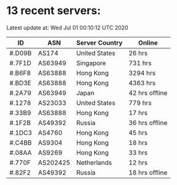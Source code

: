 # 13 recent servers:

Latest update at: Wed Jul 01 00:10:12 UTC 2020

| ID | ASN | Server Country | Online |
| -- | --- | -------------- | ------ |
| #.D09B | AS174 | United States | 26 hrs |
| #.7F1D | AS63949 | Singapore | 731 hrs |
| #.B6F8 | AS63888 | Hong Kong | 3294 hrs |
| #.BD3E | AS63888 | Hong Kong | 4363 hrs |
| #.2A79 | AS63949 | Japan | 42 hrs offline |
| #.1278 | AS23033 | United States | 779 hrs |
| #.33B9 | AS63888 | Hong Kong | 17 hrs |
| #.1F2B | AS49392 | Russia | 36 hrs offline |
| #.1DC3 | AS4760 | Hong Kong | 45 hrs |
| #.C4BB | AS9304 | Hong Kong | 18 hrs |
| #.08AA | AS9269 | Hong Kong | 33 hrs |
| #.770F | AS202425 | Netherlands | 12 hrs |
| #.82F2 | AS49392 | Russia | 18 hrs offline |

